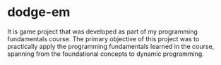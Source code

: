 # dodge-em
It is game project that was developed as part of my programming fundamentals course. The primary objective of this project was to practically apply the programming fundamentals learned in the course, spanning from the foundational concepts to dynamic programming.
